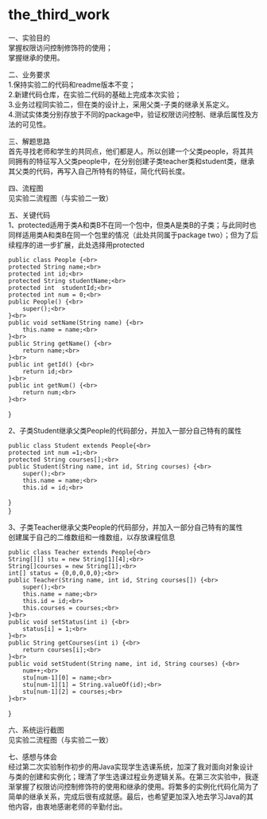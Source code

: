 # the_third_work
一、实验目的<br>
掌握权限访问控制修饰符的使用；<br>掌握继承的使用。

二、业务要求
<br>1.保持实验二的代码和readme版本不变；<br>2.新建代码仓库，在实验二代码的基础上完成本次实验；<br>3.业务过程同实验二，但在类的设计上，采用父类-子类的继承关系定义。<br>4.测试实体类分别存放于不同的package中，验证权限访问控制、继承后属性及方法的可见性。

三、解题思路<br>
首先寻找老师和学生的共同点，他们都是人。所以创建一个父类people，将其共同拥有的特征写入父类people中，在分别创建子类teacher类和student类，继承其父类的代码，再写入自己所特有的特征，简化代码长度。

四、流程图<br>
见实验二流程图（与实验二一致）

五、关键代码<br>
1、protected适用于类A和类B不在同一个包中，但类A是类B的子类；与此同时也同样适用类A和类B在同一个包里的情况（此处共同属于package two）；但为了后续程序的进一步扩展，此处选择用protected

    public class People {<br>
    protected String name;<br>
    protected int id;<br>
    protected String studentName;<br>
    protected int  studentId;<br>
    protected int num = 0;<br>
    public People() {<br>
        super();<br>
    }<br>
    public void setName(String name) {<br>
        this.name = name;<br>
    }<br>
    public String getName() {<br>
        return name;<br>
    }<br>
    public int getId() {<br>
        return id;<br>
    }<br>
    public int getNum() {<br>
        return num;<br>
    }<br>
}<br>

2、子类Student继承父类People的代码部分，并加入一部分自己特有的属性

    public class Student extends People{<br>
    protected int num =1;<br>
    protected String courses[];<br>
    public Student(String name, int id, String courses) {<br>
        super();<br>
        this.name = name;<br>
        this.id = id;<br>
}<br>
}<br>

3、子类Teacher继承父类People的代码部分，并加入一部分自己特有的属性<br>创建属于自己的二维数组和一维数组，以存放课程信息

    public class Teacher extends People{<br>
    String[][] stu = new String[1][4];<br>
    String[]courses = new String[1];<br>
    int[] status = {0,0,0,0,0};<br>
    public Teacher(String name, int id, String courses[]) {<br>
        super();<br>
        this.name = name;<br>
        this.id = id;<br>
        this.courses = courses;<br>
    }<br>
    public void setStatus(int i) {<br>
        status[i] = 1;<br>
    }<br>
    public String getCourses(int i) {<br>
        return courses[i];<br>
    }<br>
    public void setStudent(String name, int id, String courses) {<br>
        num++;<br>
        stu[num-1][0] = name;<br>
        stu[num-1][1] = String.valueOf(id);<br>
        stu[num-1][2] = courses;<br>
    }<br>
}<br>

六、系统运行截图<br>
见实验二流程图（与实验二一致）

七、感想与体会<br>
经过第二次实验制作初步的用Java实现学生选课系统，加深了我对面向对象设计与类的创建和实例化；理清了学生选课过程业务逻辑关系。在第三次实验中，我逐渐掌握了权限访问控制修饰符的使用和继承的使用。将繁多的实例化代码化简为了简单的继承关系，完成后很有成就感。最后，也希望更加深入地去学习Java的其他内容，由衷地感谢老师的辛勤付出。
